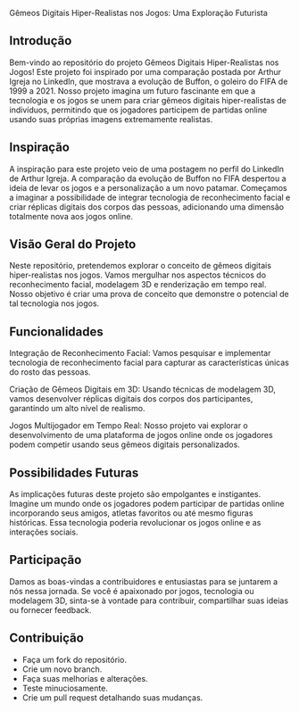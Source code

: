 Gêmeos Digitais Hiper-Realistas nos Jogos: Uma Exploração Futurista

## Introdução
Bem-vindo ao repositório do projeto Gêmeos Digitais Hiper-Realistas nos Jogos! Este projeto foi inspirado por uma comparação postada por Arthur Igreja no LinkedIn, que mostrava a evolução de Buffon, o goleiro do FIFA de 1999 a 2021. Nosso projeto imagina um futuro fascinante em que a tecnologia e os jogos se unem para criar gêmeos digitais hiper-realistas de indivíduos, permitindo que os jogadores participem de partidas online usando suas próprias imagens extremamente realistas.

## Inspiração
A inspiração para este projeto veio de uma postagem no perfil do LinkedIn de Arthur Igreja. A comparação da evolução de Buffon no FIFA despertou a ideia de levar os jogos e a personalização a um novo patamar. Começamos a imaginar a possibilidade de integrar tecnologia de reconhecimento facial e criar réplicas digitais dos corpos das pessoas, adicionando uma dimensão totalmente nova aos jogos online.

## Visão Geral do Projeto
Neste repositório, pretendemos explorar o conceito de gêmeos digitais hiper-realistas nos jogos. Vamos mergulhar nos aspectos técnicos do reconhecimento facial, modelagem 3D e renderização em tempo real. Nosso objetivo é criar uma prova de conceito que demonstre o potencial de tal tecnologia nos jogos.

## Funcionalidades
Integração de Reconhecimento Facial: Vamos pesquisar e implementar tecnologia de reconhecimento facial para capturar as características únicas do rosto das pessoas.

Criação de Gêmeos Digitais em 3D: Usando técnicas de modelagem 3D, vamos desenvolver réplicas digitais dos corpos dos participantes, garantindo um alto nível de realismo.

Jogos Multijogador em Tempo Real: Nosso projeto vai explorar o desenvolvimento de uma plataforma de jogos online onde os jogadores podem competir usando seus gêmeos digitais personalizados.

## Possibilidades Futuras
As implicações futuras deste projeto são empolgantes e instigantes. Imagine um mundo onde os jogadores podem participar de partidas online incorporando seus amigos, atletas favoritos ou até mesmo figuras históricas. Essa tecnologia poderia revolucionar os jogos online e as interações sociais.

## Participação
Damos as boas-vindas a contribuidores e entusiastas para se juntarem a nós nessa jornada. Se você é apaixonado por jogos, tecnologia ou modelagem 3D, sinta-se à vontade para contribuir, compartilhar suas ideias ou fornecer feedback.

## Contribuição
- Faça um fork do repositório.
- Crie um novo branch.
- Faça suas melhorias e alterações.
- Teste minuciosamente.
- Crie um pull request detalhando suas mudanças.
